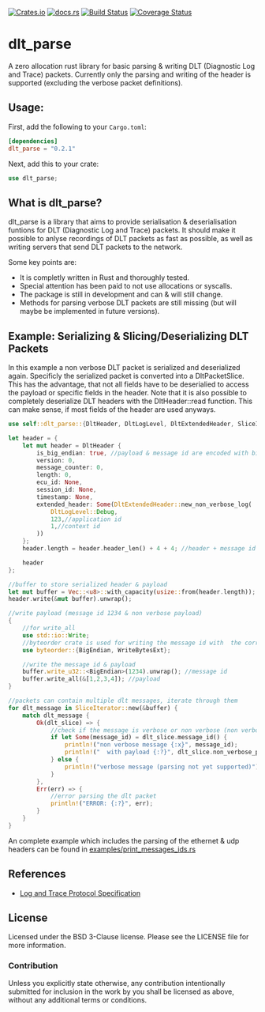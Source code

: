 [![Crates.io](https://img.shields.io/crates/v/dlt_parse.svg)](https://crates.io/crates/dlt_parse)
[![docs.rs](https://docs.rs/dlt_parse/badge.svg)](https://docs.rs/dlt_parse)
[![Build Status](https://travis-ci.org/JulianSchmid/dlt-parse-rs.svg?branch=master)](https://travis-ci.org/JulianSchmid/dlt-parse-rs)
[![Coverage Status](https://codecov.io/gh/JulianSchmid/dlt-parse-rs/branch/master/graph/badge.svg)](https://codecov.io/gh/JulianSchmid/dlt-parse-rs)

# dlt_parse

A zero allocation rust library for basic parsing & writing DLT (Diagnostic Log and Trace)
packets. Currently only the parsing and writing of the header is supported (excluding the
verbose packet definitions).

## Usage:

First, add the following to your `Cargo.toml`:

```toml
[dependencies]
dlt_parse = "0.2.1"
```

Next, add this to your crate:

```rust
use dlt_parse;
```

## What is dlt_parse?
dlt_parse is a library that aims to provide serialisation & deserialisation funtions for DLT (Diagnostic Log and Trace) packets.
It should make it possible to anlyse recordings of DLT packets as fast as possible, as well as writing servers
that send DLT packets to the network.

Some key points are:

* It is completly written in Rust and thoroughly tested.
* Special attention has been paid to not use allocations or syscalls.
* The package is still in development and can & will still change.
* Methods for parsing verbose DLT packets are still missing (but will maybe be implemented in future versions).

## Example: Serializing & Slicing/Deserializing DLT Packets

In this example a non verbose DLT packet is serialized and deserialized again. Specificly the serialized packet is
converted into a DltPacketSlice. This has the advantage, that not all fields have to be deserialied to
access the payload or specific fields in the header. Note that it is also possible to completely deserialize
DLT headers with the DltHeader::read function. This can make sense, if most fields of the header are used anyways.

```rust
use self::dlt_parse::{DltHeader, DltLogLevel, DltExtendedHeader, SliceIterator};

let header = {
    let mut header = DltHeader {
        is_big_endian: true, //payload & message id are encoded with big endian
        version: 0,
        message_counter: 0,
        length: 0,
        ecu_id: None,
        session_id: None,
        timestamp: None,
        extended_header: Some(DltExtendedHeader::new_non_verbose_log(
            DltLogLevel::Debug,
            123,//application id
            1,//context id
        ))
    };
    header.length = header.header_len() + 4 + 4; //header + message id + payload

    header
};

//buffer to store serialized header & payload
let mut buffer = Vec::<u8>::with_capacity(usize::from(header.length));
header.write(&mut buffer).unwrap();

//write payload (message id 1234 & non verbose payload)
{
    //for write_all
    use std::io::Write;
    //byteorder crate is used for writing the message id with  the correct endianess
    use byteorder::{BigEndian, WriteBytesExt};

    //write the message id & payload
    buffer.write_u32::<BigEndian>(1234).unwrap(); //message id
    buffer.write_all(&[1,2,3,4]); //payload
}

//packets can contain multiple dlt messages, iterate through them
for dlt_message in SliceIterator::new(&buffer) {
    match dlt_message {
        Ok(dlt_slice) => {
            //check if the message is verbose or non verbose (non verbose messages have message ids)
            if let Some(message_id) = dlt_slice.message_id() {
                println!("non verbose message {:x}", message_id);
                println!("  with payload {:?}", dlt_slice.non_verbose_payload());
            } else {
                println!("verbose message (parsing not yet supported)");
            }
        },
        Err(err) => {
            //error parsing the dlt packet
            println!("ERROR: {:?}", err);
        }
    }
}
```

An complete example which includes the parsing of the ethernet & udp headers can be found in [examples/print_messages_ids.rs](examples/print_messages_ids.rs)

## References
* [Log and Trace Protocol Specification](https://www.autosar.org/fileadmin/user_upload/standards/foundation/1-3/AUTOSAR_PRS_LogAndTraceProtocol.pdf)

## License
Licensed under the BSD 3-Clause license. Please see the LICENSE file for more information.

### Contribution
Unless you explicitly state otherwise, any contribution intentionally submitted for inclusion in the work by you shall be licensed as above, without any additional terms or conditions.
